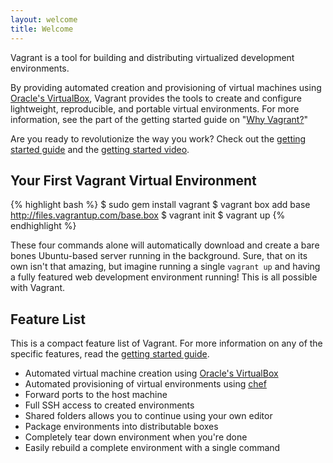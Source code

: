 ```yaml
---
layout: welcome
title: Welcome
---
```

Vagrant is a tool for building and distributing virtualized development environments.

By providing automated creation and provisioning of virtual machines
using [Oracle's VirtualBox](http://www.virtualbox.org), Vagrant provides
the tools to create and configure lightweight, reproducible, and portable
virtual environments. For more information, see the part of the
getting started guide on "[Why Vagrant?](/docs/getting-started/why.html)"

Are you ready to revolutionize the way you work? Check out
the [getting started guide](/docs/getting-started/index.html) and the
[getting started video](http://vimeo.com/9976342).

## Your First Vagrant Virtual Environment

{% highlight bash %}
$ sudo gem install vagrant
$ vagrant box add base http://files.vagrantup.com/base.box
$ vagrant init
$ vagrant up
{% endhighlight %}

These four commands alone will automatically download and create a bare bones
Ubuntu-based server running in the background. Sure, that on its own isn't
that amazing, but imagine running a single `vagrant up` and having a fully
featured web development environment running! This is all possible with Vagrant.

## Feature List

This is a compact feature list of Vagrant. For more information on any of
the specific features, read the [getting started guide](/docs/getting-started/index.html).

* Automated virtual machine creation using [Oracle's VirtualBox](http://www.virtualbox.org)
* Automated provisioning of virtual environments using [chef](http://www.opscode.com/chef)
* Forward ports to the host machine
* Full SSH access to created environments
* Shared folders allows you to continue using your own editor
* Package environments into distributable boxes
* Completely tear down environment when you're done
* Easily rebuild a complete environment with a single command
